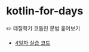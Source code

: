 # kotlin-for-days
✏️ 데절학기 코틀린 문법 훑어보기
- [4일차 실습 코드](https://github.com/Chedda98/kotlin-for-days/blob/main/Sasimi.kt)
